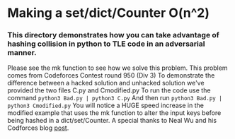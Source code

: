 # Making a set/dict/Counter O(n^2)
### This directory demonstrates how you can take advantage of hashing collision in python to TLE code in an adversarial manner.
Please see the mk function to see how we solve this problem.
This problem comes from Codeforces Contest round 950 (Div 3)
To demonstrate the difference between a hacked solution and unhacked solution we've provided the two files C.py and Cmodified.py
To run the code use the command
```python3 Bad.py | python3 C.py```
And then run
```python3 Bad.py | python3 Cmodified.py```
You will notice a HUGE speed increase in the modified example that uses the mk function to alter the input keys before being hashed in a dict/set/Counter.
A special thanks to Neal Wu and his Codforces blog [post][1].

[1]:<https://codeforces.com/blog/entry/62393>